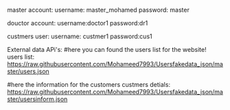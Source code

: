master account:
username: master_mohamed
password: master

douctor account:
username:doctor1
password:dr1

custmers user:
username: custmer1
password:cus1


External data APi's:
#here you can found the users list for the website!
users list:
https://raw.githubusercontent.com/Mohameed7993/Usersfakedata_json/master/users.json

#here the information for the customers 
custmers detials:
https://raw.githubusercontent.com/Mohameed7993/Usersfakedata_json/master/usersinform.json
